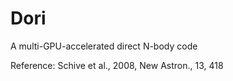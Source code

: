 # Dori
A multi-GPU-accelerated direct N-body code

Reference: Schive et al., 2008, New Astron., 13, 418
